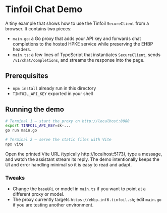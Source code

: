 # Tinfoil Chat Demo

A tiny example that shows how to use the Tinfoil `SecureClient` from a browser. It
contains two pieces:

- `main.go`: a Go proxy that adds your API key and forwards chat completions to
the hosted HPKE service while preserving the EHBP headers.
- `main.ts`: a few lines of TypeScript that instantiates `SecureClient`, sends
  `/v1/chat/completions`, and streams the response into the page.

## Prerequisites

- `npm install` already run in this directory
- `TINFOIL_API_KEY` exported in your shell

## Running the demo

```bash
# Terminal 1 – start the proxy on http://localhost:8080
export TINFOIL_API_KEY=sk-...
go run main.go

# Terminal 2 – serve the static files with Vite
npx vite
```

Open the printed Vite URL (typically http://localhost:5173), type a message, and
watch the assistant stream its reply. The demo intentionally keeps the UI and
error handling minimal so it is easy to read and adapt.

### Tweaks

- Change the `baseURL` or model in `main.ts` if you want to point at a different
  proxy or model.
- The proxy currently targets `https://ehbp.inf6.tinfoil.sh`; edit `main.go` if
  you are testing another environment.
